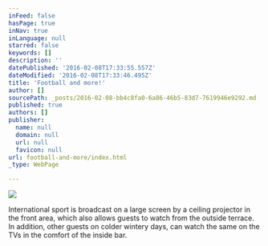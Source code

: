 ```yaml
---
inFeed: false
hasPage: true
inNav: true
inLanguage: null
starred: false
keywords: []
description: ''
datePublished: '2016-02-08T17:33:55.557Z'
dateModified: '2016-02-08T17:33:46.495Z'
title: 'Football and more!'
author: []
sourcePath: _posts/2016-02-08-bb4c8fa0-6a86-46b5-83d7-7619946e9292.md
published: true
authors: []
publisher:
  name: null
  domain: null
  url: null
  favicon: null
url: football-and-more/index.html
_type: WebPage

---
```

![](https://the-grid-user-content.s3-us-west-2.amazonaws.com/5c751564-0bb6-4e28-a6f4-766fa8d59184.JPG)

International sport is broadcast on a large
screen by a ceiling projector in the front area, which also allows guests to
watch from the outside terrace. In addition, other guests on colder wintery
days, can watch the same on the TVs in the comfort of the inside bar.